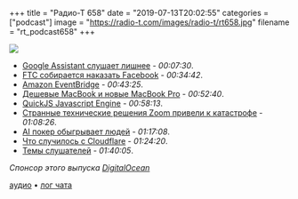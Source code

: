 +++
title = "Радио-Т 658"
date = "2019-07-13T20:02:55"
categories = ["podcast"]
image = "https://radio-t.com/images/radio-t/rt658.jpg"
filename = "rt_podcast658"
+++

![](https://radio-t.com/images/radio-t/rt658.jpg)

- [Google Assistant слушает лишнее](https://mashable.com/article/google-assistant-recordings-leaked/) - *00:07:30*.
- [FTC собирается наказать Facebook](https://www.wired.com/story/facebook-ftc-fine-five-billion/) - *00:34:42*.
- [Amazon EventBridge](https://www.trek10.com/blog/amazon-eventbridge/) - *00:43:25*.
- [Дешевые MacBook и новые MacBook Pro](https://www.cnet.com/news/apple-cuts-macbook-air-price-by-100-updates-1299-macbook-pro/) - *00:52:40*.
- [QuickJS Javascript Engine](https://bellard.org/quickjs/) - *00:58:13*.
- [Странные технические решения Zoom привели к катастрофе](https://medium.com/bugbountywriteup/zoom-zero-day-4-million-webcams-maybe-an-rce-just-get-them-to-visit-your-website-ac75c83f4ef5) - *01:08:26*.
- [AI покер обыгрывает людей](https://www.nature.com/articles/d41586-019-02156-9?error=cookies_not_supported&code=48615c37-9557-408a-8dd2-fbc18677d50a) - *01:17:08*.
- [Что случилось с Cloudflare](https://blog.cloudflare.com/details-of-the-cloudflare-outage-on-july-2-2019/) - *01:24:20*.
- [Темы слушателей](https://radio-t.com/p/2019/07/09/prep-658/) - *01:40:05*.

*Спонсор этого выпуска [DigitalOcean](https://do.co/radiot)*


[аудио](https://cdn.radio-t.com/rt_podcast658.mp3) • [лог чата](https://chat.radio-t.com/logs/radio-t-658.html)
<audio src="https://cdn.radio-t.com/rt_podcast658.mp3" preload="none"></audio>
